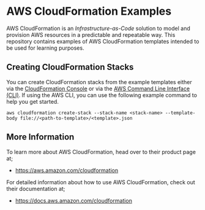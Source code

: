 # AWS CloudFormation Examples

AWS CloudFormation is an _Infrastructure-as-Code_ solution to model and provision AWS resources in a predictable and repeatable way. This repository contains examples of AWS CloudFormation templates intended to be used for learning purposes.

## Creating CloudFormation Stacks

You can create CloudFormation stacks from the example templates either via the [CloudFormation Console](https://console.aws.amazon.com/cloudformation/) or via the [AWS Command Line Interface (CLI)](https://aws.amazon.com/cli/). If using the AWS CLI, you can use the following example command to help you get started.

    aws cloudformation create-stack --stack-name <stack-name> --template-body file://<path-to-template>/<template>.json

## More Information

To learn more about AWS CloudFormation, head over to their product page at;

- https://aws.amazon.com/cloudformation

For detailed information about how to use AWS CloudFormation, check out their documentation at;

- https://docs.aws.amazon.com/cloudformation
